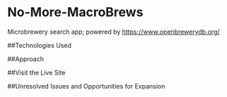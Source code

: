 # No-More-MacroBrews
Microbrewery search app; powered by https://www.openbrewerydb.org/

##Technologies Used


##Approach


##Visit the Live Site


##Unresolved Issues and Opportunities for Expansion
